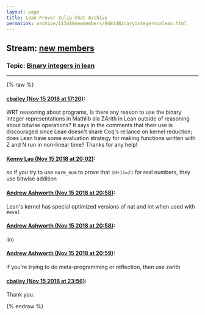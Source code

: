 ```yaml
---
layout: page
title: Lean Prover Zulip Chat Archive 
permalink: archive/113489newmembers/94814Binaryintegersinlean.html
---
```


## Stream: [new members](index.html)
### Topic: [Binary integers in lean](94814Binaryintegersinlean.html)

---


{% raw %}
#### [ cbailey (Nov 15 2018 at 17:20)](https://leanprover.zulipchat.com/#narrow/stream/113489-new%20members/topic/Binary%20integers%20in%20lean/near/147753615):
<p>WRT reasoning about programs, Is there any reason to use the binary integer representations in Mathlib ala ZArith in Lean outside of reasoning about bitwise operations? It says in the comments that their use is discouraged since Lean doesn't share Coq's reliance on kernel reduction; does Lean have some evaluation strategy for making functions written with Z and N run in non-linear time? Thanks for any help!</p>

#### [ Kenny Lau (Nov 15 2018 at 20:02)](https://leanprover.zulipchat.com/#narrow/stream/113489-new%20members/topic/Binary%20integers%20in%20lean/near/147764557):
<p>so if you try to use <code>norm_num</code> to prove that <code>10+11=21</code> for real numbers, they use bitwise addition</p>

#### [ Andrew Ashworth (Nov 15 2018 at 20:58)](https://leanprover.zulipchat.com/#narrow/stream/113489-new%20members/topic/Binary%20integers%20in%20lean/near/147768966):
<p>Lean's kernel has special optimized versions of nat and int when used with <code>#eval</code></p>

#### [ Andrew Ashworth (Nov 15 2018 at 20:58)](https://leanprover.zulipchat.com/#narrow/stream/113489-new%20members/topic/Binary%20integers%20in%20lean/near/147768982):
<p>iirc</p>

#### [ Andrew Ashworth (Nov 15 2018 at 20:59)](https://leanprover.zulipchat.com/#narrow/stream/113489-new%20members/topic/Binary%20integers%20in%20lean/near/147769022):
<p>if you're trying to do meta-programming or reflection, then use zarith</p>

#### [ cbailey (Nov 15 2018 at 23:56)](https://leanprover.zulipchat.com/#narrow/stream/113489-new%20members/topic/Binary%20integers%20in%20lean/near/147780590):
<p>Thank you.</p>


{% endraw %}
